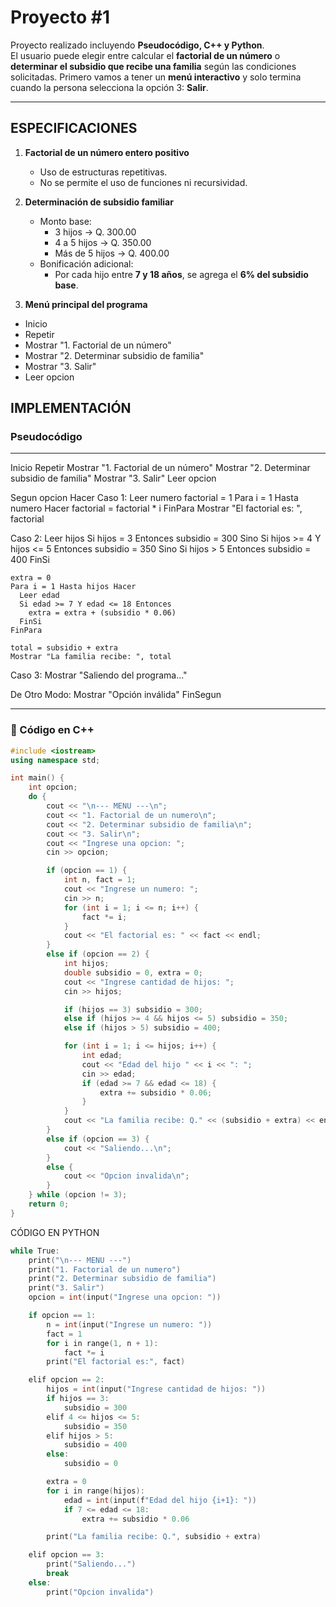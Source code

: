 # Proyecto #1

Proyecto realizado incluyendo **Pseudocódigo, C++ y Python**.  
El usuario puede elegir entre calcular el **factorial de un número** o **determinar el subsidio que recibe una familia** según las condiciones solicitadas. 
Primero vamos a tener un **menú interactivo** y solo termina cuando la persona selecciona la opción 3: **Salir**.

---

## ESPECIFICACIONES

1. **Factorial de un número entero positivo**  
   - Uso de estructuras repetitivas.  
   - No se permite el uso de funciones ni recursividad.  

2. **Determinación de subsidio familiar**  
   - Monto base:  
     - 3 hijos → Q. 300.00  
     - 4 a 5 hijos → Q. 350.00  
     - Más de 5 hijos → Q. 400.00  
   - Bonificación adicional:  
     - Por cada hijo entre **7 y 18 años**, se agrega el **6% del subsidio base**.  

3. **Menú principal del programa**

- Inicio
- Repetir
- Mostrar "1. Factorial de un número"
- Mostrar "2. Determinar subsidio de familia"
- Mostrar "3. Salir"
- Leer opcion

##  IMPLEMENTACIÓN

### Pseudocódigo

--------------------------

Inicio
Repetir
Mostrar "1. Factorial de un número"
Mostrar "2. Determinar subsidio de familia"
Mostrar "3. Salir"
Leer opcion

Segun opcion Hacer
  Caso 1:
    Leer numero
    factorial = 1
    Para i = 1 Hasta numero Hacer
      factorial = factorial * i
    FinPara
    Mostrar "El factorial es: ", factorial

  Caso 2:
    Leer hijos
    Si hijos = 3 Entonces
      subsidio = 300
    Sino Si hijos >= 4 Y hijos <= 5 Entonces
      subsidio = 350
    Sino Si hijos > 5 Entonces
      subsidio = 400
    FinSi

    extra = 0
    Para i = 1 Hasta hijos Hacer
      Leer edad
      Si edad >= 7 Y edad <= 18 Entonces
        extra = extra + (subsidio * 0.06)
      FinSi
    FinPara

    total = subsidio + extra
    Mostrar "La familia recibe: ", total

  Caso 3:
    Mostrar "Saliendo del programa..."

  De Otro Modo:
    Mostrar "Opción inválida"
FinSegun


---

### 🔹 Código en C++

```cpp
#include <iostream>
using namespace std;

int main() {
    int opcion;
    do {
        cout << "\n--- MENU ---\n";
        cout << "1. Factorial de un numero\n";
        cout << "2. Determinar subsidio de familia\n";
        cout << "3. Salir\n";
        cout << "Ingrese una opcion: ";
        cin >> opcion;

        if (opcion == 1) {
            int n, fact = 1;
            cout << "Ingrese un numero: ";
            cin >> n;
            for (int i = 1; i <= n; i++) {
                fact *= i;
            }
            cout << "El factorial es: " << fact << endl;
        }
        else if (opcion == 2) {
            int hijos;
            double subsidio = 0, extra = 0;
            cout << "Ingrese cantidad de hijos: ";
            cin >> hijos;

            if (hijos == 3) subsidio = 300;
            else if (hijos >= 4 && hijos <= 5) subsidio = 350;
            else if (hijos > 5) subsidio = 400;

            for (int i = 1; i <= hijos; i++) {
                int edad;
                cout << "Edad del hijo " << i << ": ";
                cin >> edad;
                if (edad >= 7 && edad <= 18) {
                    extra += subsidio * 0.06;
                }
            }
            cout << "La familia recibe: Q." << (subsidio + extra) << endl;
        }
        else if (opcion == 3) {
            cout << "Saliendo...\n";
        }
        else {
            cout << "Opcion invalida\n";
        }
    } while (opcion != 3);
    return 0;
}
```
CÓDIGO EN PYTHON

```cpp
while True:
    print("\n--- MENU ---")
    print("1. Factorial de un numero")
    print("2. Determinar subsidio de familia")
    print("3. Salir")
    opcion = int(input("Ingrese una opcion: "))

    if opcion == 1:
        n = int(input("Ingrese un numero: "))
        fact = 1
        for i in range(1, n + 1):
            fact *= i
        print("El factorial es:", fact)

    elif opcion == 2:
        hijos = int(input("Ingrese cantidad de hijos: "))
        if hijos == 3:
            subsidio = 300
        elif 4 <= hijos <= 5:
            subsidio = 350
        elif hijos > 5:
            subsidio = 400
        else:
            subsidio = 0

        extra = 0
        for i in range(hijos):
            edad = int(input(f"Edad del hijo {i+1}: "))
            if 7 <= edad <= 18:
                extra += subsidio * 0.06

        print("La familia recibe: Q.", subsidio + extra)

    elif opcion == 3:
        print("Saliendo...")
        break
    else:
        print("Opcion invalida")
```
